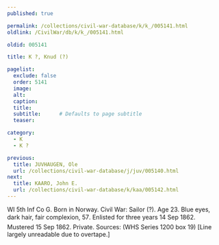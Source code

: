 ```yaml
---
published: true

permalink: /collections/civil-war-database/k/k_/005141.html
oldlink: /CivilWar/db/k/k_/005141.html

oldid: 005141

title: K ?, Knud (?)

pagelist:
  exclude: false
  order: 5141
  image: 
  alt:
  caption:
  title:
  subtitle:      # Defaults to page subtitle
  teaser:

category: 
  - K 
  - K ?

previous:
  title: JUVHAUGEN, Ole
  url: /collections/civil-war-database/j/juv/005140.html  
next:
  title: KAARO, John E.
  url: /collections/civil-war-database/k/kaa/005142.html   
---
```

WI 5th Inf Co G. Born in Norway. Civil War: Sailor (?). Age 23. Blue eyes, dark hair, fair complexion, 5&#146;7&#148;. Enlisted for three years 14 Sep 1862. Mustered 15 Sep 1862. Private. Sources: (WHS Series 1200 box 19) [Line largely unreadable due to overtape.]